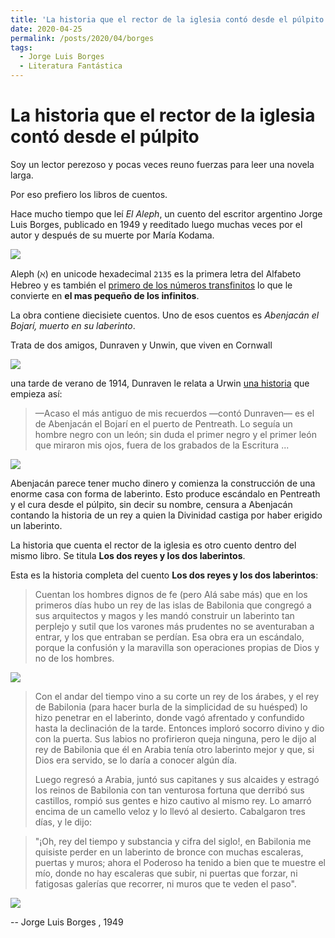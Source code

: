 ```yaml
---
title: 'La historia que el rector de la iglesia contó desde el púlpito'
date: 2020-04-25
permalink: /posts/2020/04/borges
tags:
  - Jorge Luis Borges
  - Literatura Fantástica
---
```


# La historia que el rector de la iglesia contó desde el púlpito

Soy un lector perezoso y pocas veces reuno fuerzas para leer una novela larga.

Por eso prefiero los libros de cuentos.

Hace mucho tiempo que leí *El Aleph*, 
un cuento del escritor argentino Jorge Luis Borges, publicado en 1949 y reeditado  luego muchas veces por el autor y después de su muerte por María Kodama. 

![](https://3.bp.blogspot.com/-xyDA_BNg95M/TY_Q3GLZW0I/AAAAAAAACTM/PfGEB2qQvg8/s1600/hkgk.jpg)

Aleph (&#x2135;) en unicode hexadecimal `2135` es la primera letra del Alfabeto Hebreo y es también el [primero de los números transfinitos](https://es.wikipedia.org/wiki/%C3%81lef_(cardinales)) lo que le convierte en **el mas pequeño de los infinitos**.

La obra contiene diecisiete cuentos. Uno de esos cuentos es 
*Abenjacán el Bojarí, muerto en su laberinto*. 

Trata de dos amigos, Dunraven y Unwin, que viven en Cornwall

![](https://www.thetimes.co.uk/imageserver/image/%2Fmethode%2Ftimes%2Fprod%2Fweb%2Fbin%2Fdfbf8a5e-a253-11e9-b7db-61a6074b49a3.jpg?crop=5616%2C3159%2C0%2C293&resize=1180)

una tarde de verano de 1914, Dunraven le relata a Urwin [una historia](https://estoespurocuento.wordpress.com/2013/08/12/jorge-luis-borges-abenjacan-el-bojari-muerto-en-su-laberinto-cuento/)
que empieza así:

> —Acaso el más antiguo de mis recuerdos —contó Dunraven— es el de Abenjacán el Bojarí en el puerto de Pentreath. Lo seguía un hombre negro con un león; sin duda el primer negro y el primer león que miraron mis ojos, fuera de los grabados de la Escritura ...

![](https://i.pinimg.com/originals/03/0c/a0/030ca0845ce24ee9e31bd2e8371d57e3.jpg)

Abenjacán parece tener mucho dinero y comienza la construcción de una enorme casa con forma de laberinto. Esto produce escándalo en Pentreath y el cura desde el púlpito, sin decir su nombre, censura a Abenjacán contando la historia de un rey a quien la Divinidad castiga por haber erigido un laberinto.

La historia que cuenta el rector de la iglesia es otro cuento dentro del mismo libro.
Se titula **Los dos reyes y los dos laberintos**.

Esta es la historia completa del cuento **Los dos reyes y los dos laberintos**:

> Cuentan los hombres dignos de fe (pero Alá sabe más) que en los primeros días hubo un rey de las islas de Babilonia que congregó a sus arquitectos y magos y les mandó construir un laberinto tan perplejo y sutil que los varones más prudentes no se aventuraban a entrar, y los que entraban se perdían. Esa obra era un escándalo, porque la confusión y la maravilla son operaciones propias de Dios y no de los hombres. 

![](https://www.ancient.eu/img/c/p/1200x627/9064.png?v=1532586222)

> 
> Con el andar del tiempo vino a su corte un rey de los árabes, y el rey de Babilonia (para hacer burla de la simplicidad de su huésped) lo hizo penetrar en el laberinto, donde vagó afrentado y confundido hasta la declinación de la tarde. Entonces imploró socorro divino y dio con la puerta. Sus labios no profirieron queja ninguna, pero le dijo al rey de Babilonia que él en Arabia tenía otro laberinto mejor y que, si Dios era servido, se lo daría a conocer algún día. 
> 
> Luego regresó a Arabia, juntó sus capitanes y sus alcaides y estragó los reinos de Babilonia con tan venturosa fortuna que derribó sus castillos, rompió sus gentes e hizo cautivo al mismo rey. Lo amarró encima de un camello veloz y lo llevó al desierto. Cabalgaron tres días, y le dijo: 

> "¡Oh, rey del tiempo y substancia y cifra del siglo!, en Babilonia me quisiste perder en un laberinto de bronce con muchas escaleras, puertas y muros; ahora el Poderoso ha tenido a bien que te muestre el mío, donde no hay escaleras que subir, ni puertas que forzar, ni fatigosas galerías que recorrer, ni muros que te veden el paso".
> 

![](https://stepcdn.com/assets/2017-08/28/15/ikkqq/the-empty-quarter-700x.jpg)

-- Jorge Luis Borges , 1949
